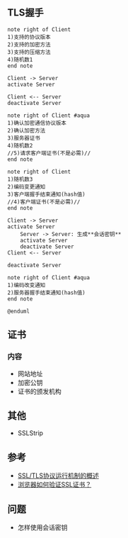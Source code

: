 ## TLS握手

```uml @startuml
note right of Client
1)支持的协议版本
2)支持的加密方法
3)支持的压缩方法
4)随机数1
end note

Client -> Server
activate Server

Client <-- Server
deactivate Server

note right of Client #aqua
1)确认加密通信协议版本
2)确认加密方法
3)服务器证书
4)随机数2
//5)请求客户端证书(不是必需)//
end note

note right of Client
1)随机数3
2)编码变更通知
3)客户端握手结束通知(hash值)
//4)客户端证书(不是必需)//
end note

Client -> Server
activate Server
    Server -> Server: 生成**会话密钥**
    activate Server
    deactivate Server
Client <-- Server

deactivate Server

note right of Client #aqua
1)编码改变通知
2)服务器握手结束通知(hash值)
end note

@enduml
```

## 证书
### 内容
* 网站地址
* 加密公钥
* 证书的颁发机构

## 其他
* SSLStrip

## 参考
* [SSL/TLS协议运行机制的概述](http://www.ruanyifeng.com/blog/2014/02/ssl_tls.html)
* [浏览器如何验证SSL证书？](http://zhidao.baidu.com/link?url=zBDZomtpzkVsW78Yyf-OhpDAjnhCnEJzT6ZEiQheN1l95pggNf3fq9SL2MAgEbfsj9VJvTvmW3yZFlpf3eCF6_)

## 问题
* 怎样使用会话密钥